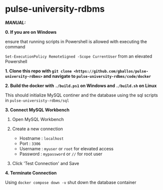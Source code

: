 # pulse-university-rdbms

***MANUAL:***

**0.  If you are on Windows** 

  ensure that running scripts in Powershell is allowed with executing the command

  `Set-ExecutionPolicy RemoteSigned -Scope CurrentUser` from an elevated Powershell

**1.  Clone this repo with `git clone <https://github.com/gballos/pulse-university-rdbms>` and navigate to `pulse-university-rdbms/code/docker`**

**2.  Build the docker with `./build.ps1` on Windows and  `./build.sh` on Linux**

  This should initialize MySQL continer and the database using the sql scripts in `pulse-universisty-rdbms/sql`

**3.  Connect MySQL Workbench**

  1.  Open MySQL Workbench
    
  2.  Create a new connection
        - Hostname : `localhost`
        - Port : `3306`
        - Username : `myuser` or `root` for elevated access
        - Password : `mypassword` or `//` for root user
  3.  Click 'Test Connection' and Save

**4.  Terminate Connection**
  
  Using `docker compose down -v` shut down the database container
  
